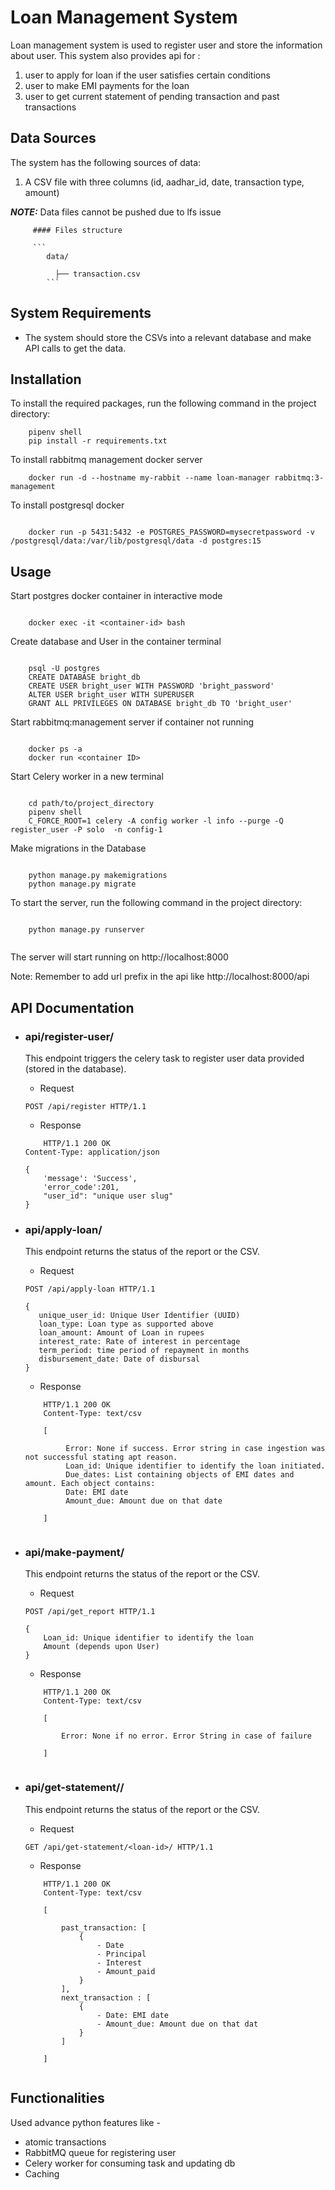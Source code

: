 # Loan Management System

Loan management system is used to register user and store the information about user. This system also provides api for :
1. user to apply for loan if the user satisfies certain conditions
2. user to make EMI payments for the loan 
3. user to get current statement of pending transaction and past transactions

## Data Sources 

The system has the following sources of data:

1.  A CSV file with three columns (id, aadhar_id, date, transaction type, amount)
    
**_NOTE:_**  Data files cannot be pushed due to lfs issue 
     
         #### Files structure 
         
         ```
            data/
            
              ├── transaction.csv
            ```

## System Requirements 


* The system should store the CSVs into a relevant
database and make API calls to get the data.

## Installation 

To install the required packages, run the following command in the project directory:
```
    pipenv shell
    pip install -r requirements.txt

```

To install rabbitmq management docker server
```
    docker run -d --hostname my-rabbit --name loan-manager rabbitmq:3-management

```

To install postgresql docker

```

    docker run -p 5431:5432 -e POSTGRES_PASSWORD=mysecretpassword -v /postgresql/data:/var/lib/postgresql/data -d postgres:15

```

## Usage

Start postgres docker container in interactive mode

```

    docker exec -it <container-id> bash

```

Create database and User in the container terminal
```

    psql -U postgres
    CREATE DATABASE bright_db
    CREATE USER bright_user WITH PASSWORD 'bright_password'
    ALTER USER bright_user WITH SUPERUSER
    GRANT ALL PRIVILEGES ON DATABASE bright_db TO 'bright_user'

```

Start rabbitmq:management server if container not running 

```

    docker ps -a
    docker run <container ID>

```

Start Celery worker in a new terminal
```

    cd path/to/project_directory
    pipenv shell
    C_FORCE_ROOT=1 celery -A config worker -l info --purge -Q register_user -P solo  -n config-1 

```

Make migrations in the Database

```

    python manage.py makemigrations 
    python manage.py migrate

```

To start the server, run the following command in the project directory:
```

    python manage.py runserver
    
```

The server will start running on http://localhost:8000

Note: Remember to add url prefix in the api like http://localhost:8000/api

## API Documentation

- ### api/register-user/

    This endpoint triggers the celery task to register user data provided (stored in the database).

    * Request
    ```
    POST /api/register HTTP/1.1

    ```
    * Response
    ```
        HTTP/1.1 200 OK
    Content-Type: application/json

    {
        'message': 'Success', 
        'error_code':201,
        "user_id": "unique user slug"
    }

    ```

- ### api/apply-loan/

    This endpoint returns the status of the report or the CSV.
    
    * Request
    ```
    POST /api/apply-loan HTTP/1.1

    {
       unique_user_id: Unique User Identifier (UUID)        
       loan_type: Loan type as supported above
       loan_amount: Amount of Loan in rupees
       interest_rate: Rate of interest in percentage
       term_period: time period of repayment in months
       disbursement_date: Date of disbursal
    }

    ```
    * Response
    ```
        HTTP/1.1 200 OK
        Content-Type: text/csv

        [

             Error: None if success. Error string in case ingestion was not successful stating apt reason.
             Loan_id: Unique identifier to identify the loan initiated.
             Due_dates: List containing objects of EMI dates and amount. Each object contains:
             Date: EMI date
             Amount_due: Amount due on that date
        
        ]


    ```
- ### api/make-payment/

    This endpoint returns the status of the report or the CSV.
    
    * Request
    ```
    POST /api/get_report HTTP/1.1

    {
        Loan_id: Unique identifier to identify the loan
        Amount (depends upon User)
    }

    ```
    * Response
    ```
        HTTP/1.1 200 OK
        Content-Type: text/csv

        [

            Error: None if no error. Error String in case of failure
        
        ]


    ```
- ### api/get-statement/<loan-id>/

    This endpoint returns the status of the report or the CSV.
    
    * Request
    ```
    GET /api/get-statement/<loan-id>/ HTTP/1.1

    ```
    * Response
    ```
        HTTP/1.1 200 OK
        Content-Type: text/csv

        [

            past_transaction: [
                {
                    - Date
                    - Principal
                    - Interest
                    - Amount_paid
                }
            ],
            next_transaction : [
                {
                    - Date: EMI date
                    - Amount_due: Amount due on that dat
                }
            ]
        
        ]


    ```

## Functionalities 

Used advance python features like -
 - atomic transactions
 - RabbitMQ queue for registering user
 - Celery worker for consuming task and updating db
 - Caching
